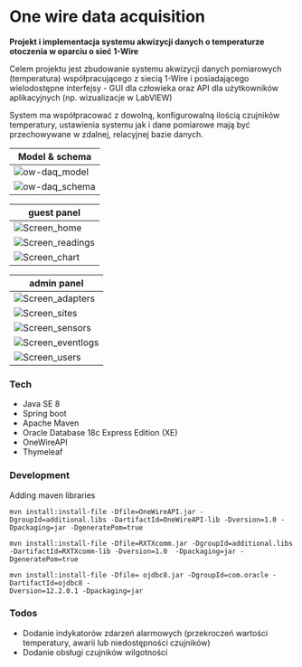 # One wire data acquisition

**Projekt i implementacja systemu akwizycji danych o temperaturze otoczenia w oparciu o  sieć 1-Wire** 

Celem projektu jest zbudowanie systemu akwizycji danych pomiarowych (temperatura)
współpracującego z siecią 1-Wire i posiadającego wielodostępne interfejsy - GUI dla człowieka oraz API dla
użytkowników aplikacyjnych (np. wizualizacje w LabVIEW)

System ma współpracować z dowolną, konfigurowalną ilością czujników temperatury, ustawienia systemu
jak i dane pomiarowe mają być przechowywane w zdalnej, relacyjnej bazie danych.

|Model & schema|
|------------------------------------|
|![ow-daq_model](images/ow-daq_model.png)|
|![ow-daq_schema](images/ow-daq_schema.png)|




|guest panel|
|------------------------------------|
|![Screen_home](images/Screen_home.png)|
|![Screen_readings](images/Screen_readings.png) |admin panel|
|![Screen_chart](images/Screen_chart.png)|



|admin panel|
|------------------------------------|
|![Screen_adapters](images/Screen_adapters.png)|
|![Screen_sites](images/Screen_sites.png)|
|![Screen_sensors](images/Screen_sensors.png)|
|![Screen_eventlogs](images/Screen_eventlogs.png)|
|![Screen_users](images/Screen_users.png)|


### Tech

* Java SE 8
* Spring boot
* Apache Maven
* Oracle Database 18c Express Edition (XE) 
* OneWireAPI
* Thymeleaf


### Development

Adding maven libraries

```
mvn install:install-file -Dfile=OneWireAPI.jar -DgroupId=additional.libs -DartifactId=OneWireAPI-lib -Dversion=1.0 -Dpackaging=jar -DgeneratePom=true
```
```
mvn install:install-file -Dfile=RXTXcomm.jar -DgroupId=additional.libs -DartifactId=RXTXcomm-lib -Dversion=1.0  -Dpackaging=jar -DgeneratePom=true
```
```
mvn install:install-file -Dfile= ojdbc8.jar -DgroupId=com.oracle -DartifactId=ojdbc8 -
Dversion=12.2.0.1 -Dpackaging=jar
```



### Todos

 - Dodanie indykatorów zdarzeń alarmowych (przekroczeń wartości temperatury, awarii lub niedostępności czujników)
 - Dodanie obsługi czujników wilgotności 
